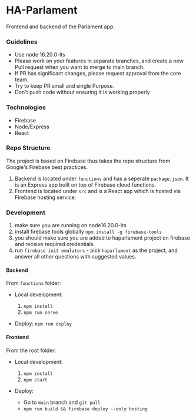 # HA-Parlament 

Frontend and backend of the Parlament app.

### Guidelines
- Use node 16.20.0-lts
- Please work on your features in separate branches, and create a new Pull request when you want to merge to main branch.
- If PR has significant changes, please request approval from the core team.
- Try to keep PR small and single Purpose.
- Don't push code without ensuring it is working properly

### Technologies
- Firebase
- Node/Express
- React

### Repo Structure 
The project is based on Firebase thus takes the repo structure from Google's Firebase best practices.

1. Backend is located under `functions` and has a seperate `package.json`. It is an Express app built on top of Firebase cloud functions.
2. Frontend is located under `src` and is a React app which is hosted via Firebase hosting service.

### Development

1. make sure you are running on node16.20.0-lts
2. install firebase tools globally `npm install -g firebase-tools`
3. you should make sure you are added to haparlament project on firebase and receive required credentials.
4. run `firebase init emulators` - pick `haparlament` as the project, and answer all other questions with suggested values.

#### Backend

From `functions` folder:

* Local development: 
    1. `npm install`
    2. `npm run serve`

* Deploy:
    `npm run deploy`

#### Frontend

From the root folder:

* Local development: 
    1. `npm install`
    2. `npm start`

* Deploy:
    - Go to `main` branch and `git pull`
    - `npm run build && firebase deploy --only hosting`
